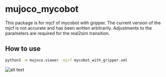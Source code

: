# mujoco_mycobot
This package is for mjcf of mycobot with gripper.
The current version of the mjcf is not accurate and has been written arbitrarily.
Adjustments to the parameters are required for the real2sim transition.

## How to use

``` bash
python3 -m mujoco.viewer -mjcf mycobot_with_gripper.xml
```

![alt text](https://github.com/soonhyo/mujoco_mycobot/blob/main/image.jpg?raw=true)


